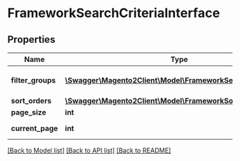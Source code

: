 # FrameworkSearchCriteriaInterface

## Properties
Name | Type | Description | Notes
------------ | ------------- | ------------- | -------------
**filter_groups** | [**\Swagger\Magento2Client\Model\FrameworkSearchFilterGroup[]**](FrameworkSearchFilterGroup.md) | A list of filter groups. | 
**sort_orders** | [**\Swagger\Magento2Client\Model\FrameworkSortOrder[]**](FrameworkSortOrder.md) | Sort order. | [optional] 
**page_size** | **int** | Page size. | [optional] 
**current_page** | **int** | Current page. | [optional] 

[[Back to Model list]](../README.md#documentation-for-models) [[Back to API list]](../README.md#documentation-for-api-endpoints) [[Back to README]](../README.md)


